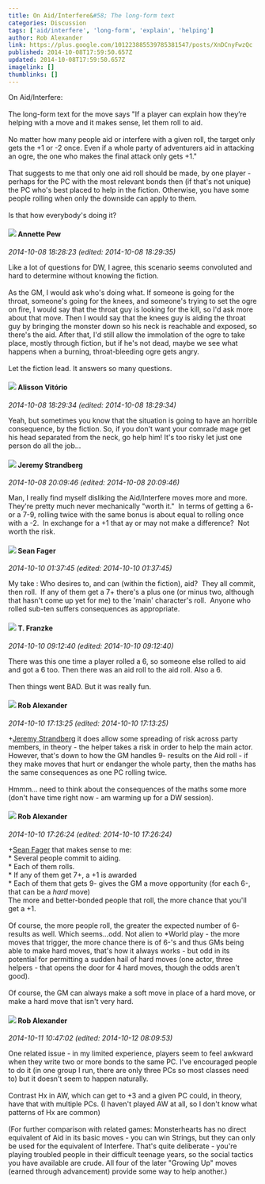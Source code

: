 ```yaml
---
title: On Aid/Interfere&#58; The long-form text
categories: Discussion
tags: ['aid/interfere', 'long-form', 'explain', 'helping']
author: Rob Alexander
link: https://plus.google.com/101223885539785381547/posts/XnDCnyFwzQc
published: 2014-10-08T17:59:50.657Z
updated: 2014-10-08T17:59:50.657Z
imagelink: []
thumblinks: []
---
```


On Aid/Interfere:<br /><br />The long-form text for the move says &quot;If a player can explain how they’re helping with a move and it makes sense, let them roll to aid.<br /><br />No matter how many people aid or interfere with a given roll, the target only gets the +1 or -2 once. Even if a whole party of adventurers aid in attacking an ogre, the one who makes the final attack only gets +1.&quot;<br /><br />That suggests to me that only one aid roll should be made, by one player - perhaps for the PC with the most relevant bonds then (if that&#39;s not unique) the PC who&#39;s best placed to help in the fiction. Otherwise, you have some people rolling when only the downside can apply to them.<br /><br />Is that how everybody&#39;s doing it?
<div id='comment z13qxhb5auvqez0ps04chrgisrnahh2iq04'>
  <h4><img src='{{site.baseurl}}//images/avatars/109939241288748507006_photo.jpg'> Annette Pew</h4>
      <p><cite>2014-10-08 18:28:23 (edited: 2014-10-08 18:29:35)</cite></p>
        <p>Like a lot of questions for DW, I agree, this scenario seems convoluted and hard to determine without knowing the fiction.<br /><br />As the GM, I would ask who&#39;s doing what. If someone is going for the throat, someone&#39;s going for the knees, and someone&#39;s trying to set the ogre on fire, I would say that the throat guy is looking for the kill, so I&#39;d ask more about that move. Then I would say that the knees guy is aiding the throat guy by bringing the monster down so his neck is reachable and exposed, so there&#39;s the aid. After that, I&#39;d still allow the immolation of the ogre to take place, mostly through fiction, but if he&#39;s not dead, maybe we see what happens when a burning, throat-bleeding ogre gets angry.<br /><br />Let the fiction lead. It answers so many questions.</p>
</div>
        

<div id='comment z13qxhb5auvqez0ps04chrgisrnahh2iq04'>
  <h4><img src='{{site.baseurl}}//images/avatars/115101729330777297840_photo.jpg'> Alisson Vitório</h4>
      <p><cite>2014-10-08 18:29:34 (edited: 2014-10-08 18:29:34)</cite></p>
        <p>Yeah, but sometimes you know that the situation is going to have an horrible consequence, by the fiction. So, if you don&#39;t want your comrade mage get his head separated from the neck, go help him! It&#39;s too risky let just one person do all the job...</p>
</div>
        

<div id='comment z13qxhb5auvqez0ps04chrgisrnahh2iq04'>
  <h4><img src='{{site.baseurl}}//images/avatars/102595580176380683252_photo.jpg'> Jeremy Strandberg</h4>
      <p><cite>2014-10-08 20:09:46 (edited: 2014-10-08 20:09:46)</cite></p>
        <p>Man, I really find myself disliking the Aid/Interfere moves more and more.  They&#39;re pretty much never mechanically &quot;worth it.&quot;  In terms of getting a 6- or a 7-9, rolling twice with the same bonus is about equal to rolling once with a -2.  In exchange for a +1 that ay or may not make a difference?  Not worth the risk.</p>
</div>
        

<div id='comment z13qxhb5auvqez0ps04chrgisrnahh2iq04'>
  <h4><img src='{{site.baseurl}}//images/avatars/109957662124279661127_photo.jpg'> Sean Fager</h4>
      <p><cite>2014-10-10 01:37:45 (edited: 2014-10-10 01:37:45)</cite></p>
        <p>My take : Who desires to, and can (within the fiction), aid?  They all commit, then roll.  If any of them get a 7+ there&#39;s a plus one (or minus two, although that hasn&#39;t come up yet for me) to the &#39;main&#39; character&#39;s roll.  Anyone who rolled sub-ten suffers consequences as appropriate.</p>
</div>
        

<div id='comment z13qxhb5auvqez0ps04chrgisrnahh2iq04'>
  <h4><img src='{{site.baseurl}}//images/avatars/110330901807759406775_photo.jpg'> T. Franzke</h4>
      <p><cite>2014-10-10 09:12:40 (edited: 2014-10-10 09:12:40)</cite></p>
        <p>There was this one time a player rolled a 6, so someone else rolled to aid and got a 6 too. Then there was an aid roll to the aid roll. Also a 6. <br /><br />Then things went BAD. But it was really fun.</p>
</div>
        

<div id='comment z13qxhb5auvqez0ps04chrgisrnahh2iq04'>
  <h4><img src='{{site.baseurl}}//images/avatars/101223885539785381547_photo.jpg'> Rob Alexander</h4>
      <p><cite>2014-10-10 17:13:25 (edited: 2014-10-10 17:13:25)</cite></p>
        <p><span class="proflinkWrapper"><span class="proflinkPrefix">+</span><a class="proflink" href="https://plus.google.com/102595580176380683252" oid="102595580176380683252">Jeremy Strandberg</a></span> it does allow some spreading of risk across party members, in theory - the helper takes a risk in order to help the main actor. However, that&#39;s down to how the GM handles 9- results on the Aid roll - if they make moves that hurt or endanger the whole party, then the maths has the same consequences as one PC rolling twice.<br /><br />Hmmm... need to think about the consequences of the maths some more (don&#39;t have time right now - am warming up for a DW session).</p>
</div>
        

<div id='comment z13qxhb5auvqez0ps04chrgisrnahh2iq04'>
  <h4><img src='{{site.baseurl}}//images/avatars/101223885539785381547_photo.jpg'> Rob Alexander</h4>
      <p><cite>2014-10-10 17:26:24 (edited: 2014-10-10 17:26:24)</cite></p>
        <p><span class="proflinkWrapper"><span class="proflinkPrefix">+</span><a class="proflink" href="https://plus.google.com/109957662124279661127" oid="109957662124279661127">Sean Fager</a></span> that makes sense to me:<br />* Several people commit to aiding.<br />* Each of them rolls.<br />* If any of them get 7+, a +1 is awarded<br />* Each of them that gets 9- gives the GM a move opportunity (for each 6-, that can be a <i>hard</i> move)<br />The more and better-bonded people that roll, the more chance that you&#39;ll get a +1.<br /><br />Of course, the more people roll, the greater the expected number of 6- results as well. Which seems...odd. Not alien to *World play - the more moves that trigger, the more chance there is of 6-&#39;s and thus GMs being able to make hard moves, that&#39;s how it always works - but odd in its potential for permitting a sudden hail of hard moves (one actor, three helpers - that opens the door for 4 hard moves, though the odds aren&#39;t good).<br /><br />Of course, the GM can always make a soft move in place of a hard move, or make a hard move that isn&#39;t very hard.</p>
</div>
        

<div id='comment z13qxhb5auvqez0ps04chrgisrnahh2iq04'>
  <h4><img src='{{site.baseurl}}//images/avatars/101223885539785381547_photo.jpg'> Rob Alexander</h4>
      <p><cite>2014-10-11 10:47:02 (edited: 2014-10-12 08:09:53)</cite></p>
        <p>One related issue - in my limited experience, players seem to feel awkward when they write two or more bonds to the same PC. I&#39;ve encouraged people to do it (in one group I run, there are only three PCs so most classes need to) but it doesn&#39;t seem to happen naturally.<br /><br />Contrast Hx in AW, which can get to +3 and a given PC could, in theory, have that with multiple PCs. (I haven&#39;t played AW at all, so I don&#39;t know what patterns of Hx are common)<br /><br />(For further comparison with related games: Monsterhearts has no direct equivalent of Aid in its basic moves - you can win Strings, but they can only be used for the equivalent of Interfere. That&#39;s quite deliberate - you&#39;re playing troubled people in their difficult teenage years, so the social tactics you have available are crude. All four of the later &quot;Growing Up&quot; moves (earned through advancement) provide some way to help another.)</p>
</div>
        